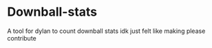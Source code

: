 # Downball-stats

A tool for dylan to count downball stats 
idk just felt like making please contribute
